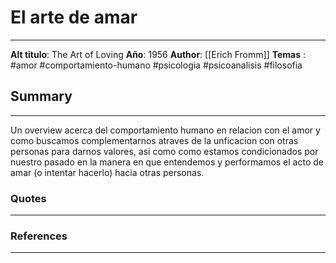 
# El arte de amar
---
**Alt titulo**: The Art of Loving
**Año**: 1956
**Author**: [[Erich Fromm]]
**Temas** : #amor #comportamiento-humano #psicologia #psicoanalisis #filosofia 



## Summary
---
Un overview acerca del comportamiento humano en relacion con el amor y como buscamos complementarnos atraves de la unficacion con otras personas para darnos valores, asi como como estamos condicionados por nuestro pasado en la manera en que entendemos y performamos el acto de amar (o intentar hacerlo) hacia otras personas.


### Quotes
---



### References
---

